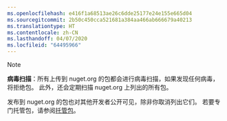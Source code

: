 ```yaml
---
ms.openlocfilehash: e416f1a68513ae26c6dde25177e24e155e665d04
ms.sourcegitcommit: 2b50c450cca521681a384aa466ab666679a40213
ms.translationtype: HT
ms.contentlocale: zh-CN
ms.lasthandoff: 04/07/2020
ms.locfileid: "64495966"
---
```

> [!Note]
> **病毒扫描**：所有上传到 nuget.org 的包都会进行病毒扫描，如果发现任何病毒，将拒绝包。 此外，还会定期扫描 nuget.org 上列出的所有包。
>
> 发布到 nuget.org 的包也对其他开发者公开可见，除非你取消列出它们。 若要专门托管包，请参阅[托管包](../../hosting-packages/overview.md)。